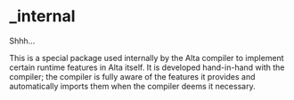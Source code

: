 # _internal
Shhh...

This is a special package used internally by the Alta compiler to implement certain runtime features in Alta itself. It is developed hand-in-hand with the compiler; the compiler is fully aware of the features it provides and automatically imports them when the compiler deems it necessary.
